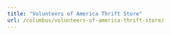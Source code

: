 ```yaml
---
title: "Volunteers of America Thrift Store"
url: /columbus/volunteers-of-america-thrift-store/
---
```

